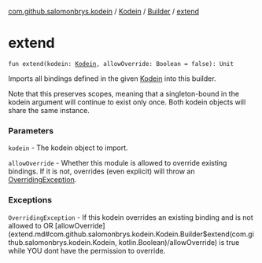 [com.github.salomonbrys.kodein](../../index.md) / [Kodein](../index.md) / [Builder](index.md) / [extend](.)

# extend

`fun extend(kodein: `[`Kodein`](../index.md)`, allowOverride: Boolean = false): Unit`

Imports all bindings defined in the given [Kodein](../index.md) into this builder.

Note that this preserves scopes, meaning that a singleton-bound in the kodein argument will continue to exist only once.
Both kodein objects will share the same instance.

### Parameters

`kodein` - The kodein object to import.

`allowOverride` - Whether this module is allowed to override existing bindings.
If it is not, overrides (even explicit) will throw an [OverridingException](../-overriding-exception/index.md).

### Exceptions

`OverridingException` - If this kodein overrides an existing binding and is not allowed to
OR [allowOverride](extend.md#com.github.salomonbrys.kodein.Kodein.Builder$extend(com.github.salomonbrys.kodein.Kodein, kotlin.Boolean)/allowOverride) is true while YOU dont have the permission to override.